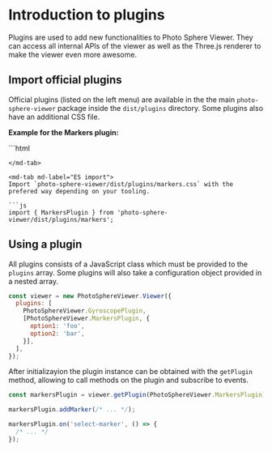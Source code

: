 # Introduction to plugins

Plugins are used to add new functionalities to Photo Sphere Viewer. They can access all internal APIs of the viewer as well as the Three.js renderer to make the viewer even more awesome.

## Import official plugins

Official plugins (listed on the left menu) are available in the the main `photo-sphere-viewer` package inside the `dist/plugins` directory. Some plugins also have an additional CSS file.

**Example for the Markers plugin:**

<md-tabs md-elevation="1">
<md-tab md-label="Direct import">
```html
<!-- base imports of PSV and dependencies -->

<link rel="stylesheet" href="https://cdn.jsdelivr.net/npm/photo-sphere-viewer@4/dist/plugins/markers.min.css"/>

<script src="https://cdn.jsdelivr.net/npm/photo-sphere-viewer@4/dist/plugins/markers.min.js"></script>
```
</md-tab>

<md-tab md-label="ES import">
Import `photo-sphere-viewer/dist/plugins/markers.css` with the prefered way depending on your tooling.

```js
import { MarkersPlugin } from 'photo-sphere-viewer/dist/plugins/markers';
```
</md-tab>
</md-tabs>



## Using a plugin

All plugins consists of a JavaScript class which must be provided to the `plugins` array. Some plugins will also take a configuration object provided in a nested array.

```js
const viewer = new PhotoSphereViewer.Viewer({
  plugins: [
    PhotoSphereViewer.GyroscopePlugin,
    [PhotoSphereViewer.MarkersPlugin, {
      option1: 'foo',
      option2: 'bar',
    }],
  ],
});
```

After initializayion the plugin instance can be obtained with the `getPlugin` method, allowing to call methods on the plugin and subscribe to events.

```js
const markersPlugin = viewer.getPlugin(PhotoSphereViewer.MarkersPlugin);

markersPlugin.addMarker(/* ... */);

markersPlugin.on('select-marker', () => {
  /* ... */
});
```
